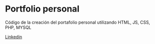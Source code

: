 # Portfolio personal
Código de la creación del portafolio personal utilizando HTML, JS, CSS, PHP, MYSQL

[Linkedin]( https://www.linkedin.com/in/matias-sanchez-villar/)
